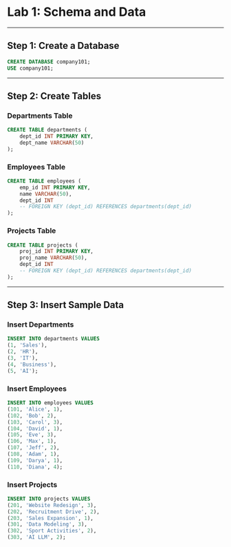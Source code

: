 # Lab 1: Schema and Data

---
## Step 1: Create a Database

```sql
CREATE DATABASE company101;
USE company101;
```

---
## Step 2: Create Tables

### Departments Table

```sql
CREATE TABLE departments (
    dept_id INT PRIMARY KEY,
    dept_name VARCHAR(50)
);
```

### Employees Table

```sql
CREATE TABLE employees (
    emp_id INT PRIMARY KEY,
    name VARCHAR(50),
    dept_id INT
    -- FOREIGN KEY (dept_id) REFERENCES departments(dept_id)
);
```

### Projects Table

```sql
CREATE TABLE projects (
    proj_id INT PRIMARY KEY,
    proj_name VARCHAR(50),
    dept_id INT
    -- FOREIGN KEY (dept_id) REFERENCES departments(dept_id)
);
```

---
## Step 3: Insert Sample Data

### Insert Departments

```sql
INSERT INTO departments VALUES
(1, 'Sales'),
(2, 'HR'),
(3, 'IT'),
(4, 'Business'),
(5, 'AI');
```

### Insert Employees
```sql
INSERT INTO employees VALUES
(101, 'Alice', 1),
(102, 'Bob', 2),
(103, 'Carol', 3),
(104, 'David', 1),
(105, 'Eve', 3),
(106, 'Max', 1),
(107, 'Jeff', 2),
(108, 'Adam', 1),
(109, 'Darya', 1),
(110, 'Diana', 4);
```

### Insert Projects
```sql
INSERT INTO projects VALUES
(201, 'Website Redesign', 3),
(202, 'Recruitment Drive', 2),
(203, 'Sales Expansion', 1),
(301, 'Data Modeling', 3),
(302, 'Sport Activities', 2),
(303, 'AI LLM', 2);
```

